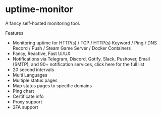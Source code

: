 # uptime-monitor

A fancy self-hosted monitoring tool.

Features
- Monitoring uptime for HTTP(s) / TCP / HTTP(s) Keyword / Ping / DNS Record / Push / Steam Game Server / Docker Containers
- Fancy, Reactive, Fast UI/UX
- Notifications via Telegram, Discord, Gotify, Slack, Pushover, Email (SMTP), and 90+ notification services, click here for the full list
- 20 second intervals
- Multi Languages
- Multiple status pages
- Map status pages to specific domains
- Ping chart
- Certificate info
- Proxy support
- 2FA support
